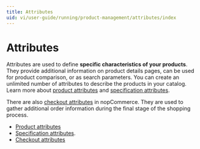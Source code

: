 ```yaml
---
title: Attributes
uid: vi/user-guide/running/product-management/attributes/index
---
```


# Attributes

Attributes are used to define **specific characteristics of your products**. They provide additional information on product details pages, can be used for product comparison, or as search parameters. You can create an unlimited number of attributes to describe the products in your catalog. Learn more about [product attributes](xref:en/user-guide/running/product-management/attributes/product-attributes) and [specification attributes](xref:en/user-guide/running/product-management/attributes/specification-attributes).

There are also [checkout attributes](xref:en/user-guide/running/product-management/attributes/checkout-attributes) in nopCommerce. They are used to gather additional order information during the final stage of the shopping process.

- [Product attributes](xref:vi/user-guide/running/product-management/attributes/product-attributes)
- [Specification attributes](xref:en/user-guide/running/product-management/attributes/specification-attributes).
- [Checkout attributes](xref:vi/user-guide/running/product-management/attributes/checkout-attributes)